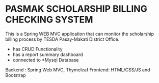 # PASMAK SCHOLARSHIP BILLING CHECKING SYSTEM

This is a Spring WEB MVC application that can monitor the scholarship billing process by TESDA Pasay-Makati District Office.

- has CRUD Functionality
- has a report summary dashboard
- connected to *Mysql Database


Backend : Spring Web MVC, Thymeleaf
Frontend: HTML/CSS/JS and Bootstrap
